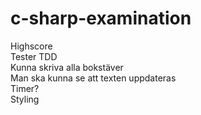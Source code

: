 # c-sharp-examination

Highscore \
Tester TDD \
Kunna skriva alla bokstäver \
Man ska kunna se att texten uppdateras \
Timer? \
Styling 

